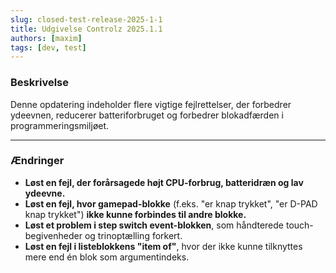 ```yaml
---
slug: closed-test-release-2025-1-1
title: Udgivelse Controlz 2025.1.1
authors: [maxim]
tags: [dev, test]
---
```


### Beskrivelse

Denne opdatering indeholder flere vigtige fejlrettelser, der forbedrer ydeevnen, reducerer batteriforbruget og forbedrer blokadfærden i programmeringsmiljøet.

<!-- truncate -->
---

### Ændringer

- **Løst en fejl, der forårsagede højt CPU-forbrug, batteridræn og lav ydeevne.**
- **Løst en fejl, hvor gamepad-blokke** (f.eks. "er knap trykket", "er D-PAD knap trykket") **ikke kunne forbindes til andre blokke.**
- **Løst et problem i step switch event-blokken**, som håndterede touch-begivenheder og trinoptælling forkert.
- **Løst en fejl i listeblokkens "item of"**, hvor der ikke kunne tilknyttes mere end én blok som argumentindeks.